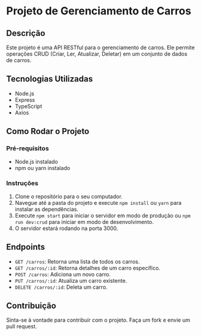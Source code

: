# Projeto de Gerenciamento de Carros

## Descrição

Este projeto é uma API RESTful para o gerenciamento de carros. Ele permite operações CRUD (Criar, Ler, Atualizar, Deletar) em um conjunto de dados de carros.

## Tecnologias Utilizadas

- Node.js
- Express
- TypeScript
- Axios

## Como Rodar o Projeto

### Pré-requisitos

- Node.js instalado
- npm ou yarn instalado

### Instruções

1. Clone o repositório para o seu computador.
2. Navegue até a pasta do projeto e execute `npm install` ou `yarn` para instalar as dependências.
3. Execute `npm start` para iniciar o servidor em modo de produção ou `npm run dev:crud` para iniciar em modo de desenvolvimento.
4. O servidor estará rodando na porta 3000.

## Endpoints

- `GET /carros`: Retorna uma lista de todos os carros.
- `GET /carros/:id`: Retorna detalhes de um carro específico.
- `POST /carros`: Adiciona um novo carro.
- `PUT /carros/:id`: Atualiza um carro existente.
- `DELETE /carros/:id`: Deleta um carro.

## Contribuição

Sinta-se à vontade para contribuir com o projeto. Faça um fork e envie um pull request.

